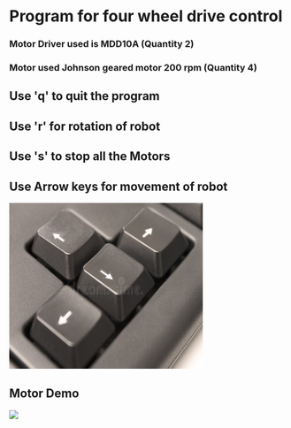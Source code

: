 # Program for four wheel drive control

### Motor Driver used is MDD10A (Quantity 2)

### Motor used Johnson geared motor 200 rpm (Quantity 4)

## Use 'q' to quit the program
## Use 'r' for rotation of robot
## Use 's' to stop all the Motors
## Use Arrow keys for movement of robot

<img src=Gif/arrow.jpg width=350 height=300>

## Motor Demo

<img src=Gif/MotorDemo.gif>

[](https://github.com/harshthorwat/LawnMover/blob/master/Motor/Gif/MotorDemo.gif)

